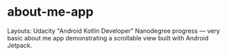 # about-me-app
Layouts: Udacity "Android Kotlin Developer" Nanodegree progress –– very basic about me app demonstrating a scrollable view built with Android Jetpack.
